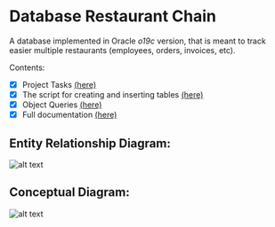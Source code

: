 # Database Restaurant Chain
 A database implemented in Oracle *o19c* version, that is meant to track easier multiple restaurants (employees, orders, invoices, etc).

Contents:
- [x] Project Tasks [(here)](../main/Tasks.pdf)
- [x] The script for creating and inserting tables [(here)](../main/creating_tables_and_insertions.sql)
- [x] Object Queries [(here)](../main/object_queries.sql)
- [x] Full documentation [(here)](../main/Documentation.pdf)

## Entity Relationship Diagram:
![alt text](../main/Photos/ERD.png)

## Conceptual Diagram:
![alt text](../main/Photos/Conceptual_diagram.png)